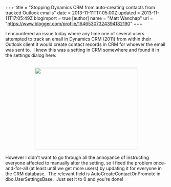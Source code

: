 +++
title = "Stopping Dynamics CRM from auto-creating contacts from tracked Outlook emails"
date = 2013-11-11T17:05:00Z
updated = 2013-11-11T17:05:49Z
blogimport = true 
[author]
	name = "Matt Wanchap"
	uri = "https://www.blogger.com/profile/16465307324394182190"
+++

I encountered an issue today where any time one of several users attempted to track an email in Dynamics CRM (2011) from within their Outlook client it would create contact records in CRM for whoever the email was sent to. &nbsp;I knew this was a setting in CRM somewhere and found it in the settings dialog here:<br /><br /><div class="separator" style="clear: both; text-align: center;"><a href="http://4.bp.blogspot.com/-lHcFLYWen54/UoF9-ifJ6hI/AAAAAAAAAE8/aP5nTkQ1E5I/s1600/crmemail.JPG" imageanchor="1" style="margin-left: 1em; margin-right: 1em;"><img border="0" height="255" src="http://4.bp.blogspot.com/-lHcFLYWen54/UoF9-ifJ6hI/AAAAAAAAAE8/aP5nTkQ1E5I/s320/crmemail.JPG" width="320" /></a></div><br />However I didn't want to go through all the annoyance of instructing everyone affected to manually alter the setting, so I fixed the problem once-and-for-all (at least until we get more users) by updating it for everyone in the CRM database. &nbsp;The relevant field is AutoCreateContactOnPromote&nbsp;in dbo.UserSettingsBase. &nbsp;Just set it to 0 and you're done!
